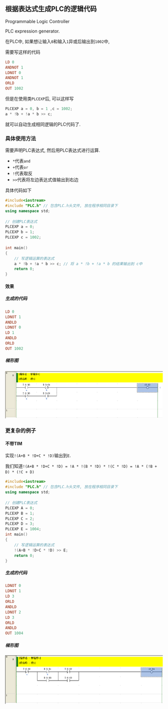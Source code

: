 ## 根据表达式生成PLC的逻辑代码

Programmable Logic Controller

PLC expression generator.

在PLC中, 如果想让输入`0`和输入`1`异或后输出到`1002`中, 

需要写这样的代码

```haskell
LD 0
ANDNOT 1
LDNOT 0
ANDNOT 1
ORLD
OUT 1002
```

但是在使用类`PLCEXP`后, 可以这样写

```cpp
PLCEXP a = 0, b = 1 ,c = 1002;
a * !b + !a * b >> c;
```

就可以自动生成相同逻辑的PLC代码了.

### 具体使用方法

需要声明PLC表达式, 然后用PLC表达式进行运算.

* `*`代表`and`
* `+`代表`or`
* `!`代表取反
* `>>`代表将左边表达式值输出到右边

具体代码如下

```c++
#include<iostream>
#include "PLC.h" // 包含PLC.h头文件, 放在程序相同目录下
using namespace std;

// 创建PLC表达式
PLCEXP a = 0; 
PLCEXP b = 1;
PLCEXP c = 1002;

int main()
{
    // 写逻辑运算的表达式
    a * !b + !a * b >> c; // 将 a * !b + !a * b 的结果输出到 c中
    return 0;
}
```

#### 效果

##### 生成的代码

```haskell
LD 0
LDNOT 1
ANDLD
LDNOT 0
LD 1
ANDLD
ORLD
OUT 1002
```

##### 梯形图

![](xor(a,b).PNG)

### 更复杂的例子

#### 不带TIM

实现`!(A+B * !D+C * !D)`输出到`E`.

我们知道`!(A+B * !D+C * !D) = !A * !(B * !D) * !(C * !D) = !A * (!B + D) * (!C + D) `

```c++
#include<iostream>
#include "PLC.h" // 包含PLC.h头文件, 放在程序相同目录下
using namespace std;

// 创建PLC表达式
PLCEXP A = 0;
PLCEXP B = 1;
PLCEXP C = 2;
PLCEXP D = 3;
PLCEXP E = 1004;
int main()
{
    // 写逻辑运算的表达式
    !(A+B * !D+C * !D) >> E;
    return 0;
}
```

##### 生成的代码

```haskell
LDNOT 0
LDNOT 1
LD 3
ORLD
ANDLD
LDNOT 2
LD 3
ORLD
ANDLD
OUT 1004
```

##### 梯形图

![](2.PNG)

